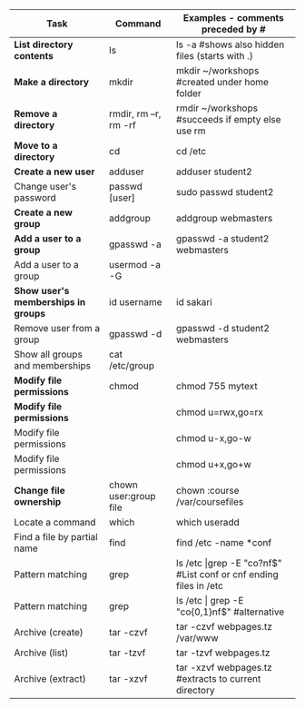 
| Task                              | Command               | Examples - comments preceded by #                   |
|-----------------------------------|-----------------------|---------------------------------------------------|
| **List directory contents**           | ls                    | ls -a  #shows also hidden files (starts with .)   |
| **Make a directory**                  | mkdir                 | mkdir ~/workshops #created under home folder      |
| **Remove a directory**                | rmdir, rm –r, rm -rf  | rmdir ~/workshops #succeeds if empty else use rm  |
| **Move to a directory**               | cd                    | cd /etc                                           |
| **Create a new user**                 | adduser               | adduser student2                                  |
| Change user's password            | passwd [user]         | sudo passwd student2                              |
| **Create a new group**                | addgroup              | addgroup webmasters                               |
| **Add a user to a group**             | gpasswd -a            | gpasswd -a student2 webmasters                    |
| Add a user to a group             | usermod -a -G         |                                                   |
| **Show user's memberships in groups** | id username           | id sakari                                         |
| Remove user from a group          | gpasswd -d            | gpasswd -d student2 webmasters                    |
| Show all groups and memberships   | cat /etc/group       |                                                   |
| **Modify file permissions**           | chmod                 | chmod 755 mytext                                  |
| **Modify file permissions**           |                       | chmod u=rwx,go=rx                                 |
| Modify file permissions           |                       | chmod u-x,go-w                                    |
| Modify file permissions           |                       | chmod u+x,go+w                                    |
| **Change file ownership**             | chown user:group file | chown :course /var/coursefiles                    |
| Locate a command                  | which                 | which useradd                                     |
| Find a file by partial name       | find                  | find /etc -name \*conf                            |
| Pattern matching | grep | ls /etc \|grep -E "co?nf$"  #List conf or cnf ending files in /etc  |
| Pattern matching | grep | ls /etc \| grep -E "co{0,1}nf$"   #alternative  |
| Archive (create) | tar -czvf  | tar -czvf webpages.tz /var/www  |
| Archive (list) | tar -tzvf | tar -tzvf  webpages.tz  |
| Archive (extract) | tar -xzvf | tar -xzvf webpages.tz  #extracts to current directory  |

